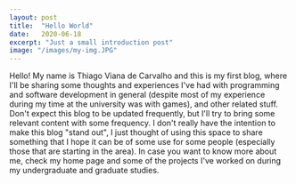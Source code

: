 ```yaml
---
layout: post
title:  "Hello World"
date:   2020-06-18
excerpt: "Just a small introduction post"
image: "/images/my-img.JPG"
---
```


Hello! My name is Thiago Viana de Carvalho and this is my first blog, where I'll be sharing some thoughts and experiences I've had with programming and software development in general (despite most of my experience during my time at the university was with games), and other related stuff. Don't expect this blog to be updated frequently, but I'll try to bring some relevant content with some frequency. I don't really have the intention to make this blog "stand out", I just thought of using this space to share something that I hope it can be of some use for some people (especially those that are starting in the area). In case you want to know more about me, check my home page and some of the projects I've worked on during my undergraduate and graduate studies.







<!-- ## How to Use This Theme
Just go ahead and read up on [how to install Jekyll](https://jekyllrb.com/). It's not too hard I promise!

Download this repository [here](https://github.com/iwiedenm/jekyll-theme-massively) and save it to any folder you want.

Open a terminal window or a command line and ```cd``` to that location.

Then enter: ```bundle exec jekyll serve```. You can now access your new Jekyll site from [http://127.0.0.1:4000/](http://127.0.0.1:4000/). Have fun exploring your new site!

## Features
### Auto-Generating Sitemap
The sitemap is auto generated! Just simply change the front matter of each site. It looks like so...
```
sitemap:
    priority: 0.7
    lastmod: 2017-11-02
    changefreq: weekly
```
### Formspring integration
The contact form below each page on the footer actually collects information! Just change your email address in the ```_config.yml``` file! -->
